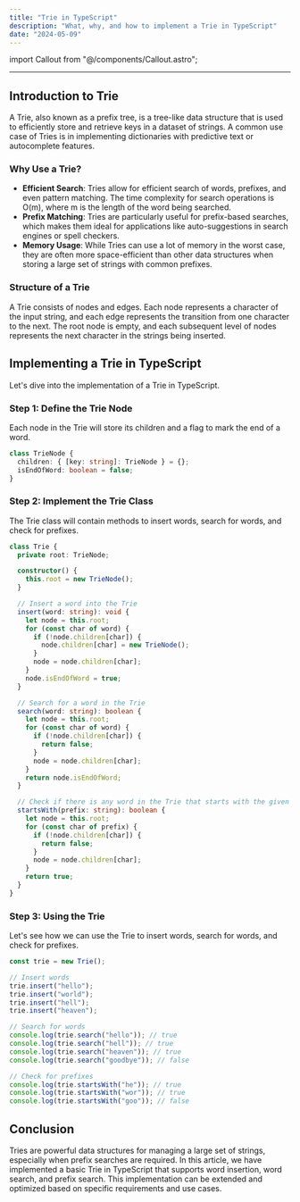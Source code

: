 ```yaml
---
title: "Trie in TypeScript"
description: "What, why, and how to implement a Trie in TypeScript"
date: "2024-05-09"
---
```


import Callout from "@/components/Callout.astro";

---

## Introduction to Trie

A Trie, also known as a prefix tree, is a tree-like data structure that is used to efficiently store and retrieve keys in a dataset of strings. A common use case of Tries is in implementing dictionaries with predictive text or autocomplete features.

### Why Use a Trie?

- **Efficient Search**: Tries allow for efficient search of words, prefixes, and even pattern matching. The time complexity for search operations is O(m), where m is the length of the word being searched.
- **Prefix Matching**: Tries are particularly useful for prefix-based searches, which makes them ideal for applications like auto-suggestions in search engines or spell checkers.
- **Memory Usage**: While Tries can use a lot of memory in the worst case, they are often more space-efficient than other data structures when storing a large set of strings with common prefixes.

### Structure of a Trie

A Trie consists of nodes and edges. Each node represents a character of the input string, and each edge represents the transition from one character to the next. The root node is empty, and each subsequent level of nodes represents the next character in the strings being inserted.

## Implementing a Trie in TypeScript

Let's dive into the implementation of a Trie in TypeScript.

### Step 1: Define the Trie Node

Each node in the Trie will store its children and a flag to mark the end of a word.

```typescript
class TrieNode {
  children: { [key: string]: TrieNode } = {};
  isEndOfWord: boolean = false;
}
```

### Step 2: Implement the Trie Class

The Trie class will contain methods to insert words, search for words, and check for prefixes.

```typescript
class Trie {
  private root: TrieNode;

  constructor() {
    this.root = new TrieNode();
  }

  // Insert a word into the Trie
  insert(word: string): void {
    let node = this.root;
    for (const char of word) {
      if (!node.children[char]) {
        node.children[char] = new TrieNode();
      }
      node = node.children[char];
    }
    node.isEndOfWord = true;
  }

  // Search for a word in the Trie
  search(word: string): boolean {
    let node = this.root;
    for (const char of word) {
      if (!node.children[char]) {
        return false;
      }
      node = node.children[char];
    }
    return node.isEndOfWord;
  }

  // Check if there is any word in the Trie that starts with the given prefix
  startsWith(prefix: string): boolean {
    let node = this.root;
    for (const char of prefix) {
      if (!node.children[char]) {
        return false;
      }
      node = node.children[char];
    }
    return true;
  }
}
```

### Step 3: Using the Trie

Let's see how we can use the Trie to insert words, search for words, and check for prefixes.

```typescript
const trie = new Trie();

// Insert words
trie.insert("hello");
trie.insert("world");
trie.insert("hell");
trie.insert("heaven");

// Search for words
console.log(trie.search("hello")); // true
console.log(trie.search("hell")); // true
console.log(trie.search("heaven")); // true
console.log(trie.search("goodbye")); // false

// Check for prefixes
console.log(trie.startsWith("he")); // true
console.log(trie.startsWith("wor")); // true
console.log(trie.startsWith("goo")); // false
```

## Conclusion

Tries are powerful data structures for managing a large set of strings, especially when prefix searches are required. In this article, we have implemented a basic Trie in TypeScript that supports word insertion, word search, and prefix search. This implementation can be extended and optimized based on specific requirements and use cases.

